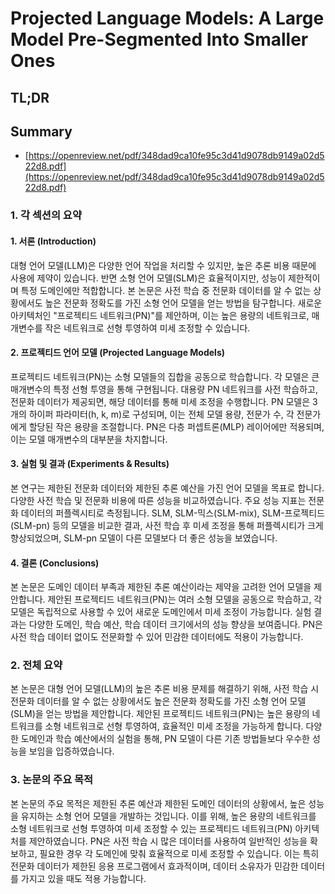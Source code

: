 # Projected Language Models: A Large Model Pre-Segmented Into Smaller Ones
## TL;DR
## Summary
- [https://openreview.net/pdf/348dad9ca10fe95c3d41d9078db9149a02d522d8.pdf](https://openreview.net/pdf/348dad9ca10fe95c3d41d9078db9149a02d522d8.pdf)

### 1. 각 섹션의 요약

#### 1. 서론 (Introduction)
대형 언어 모델(LLM)은 다양한 언어 작업을 처리할 수 있지만, 높은 추론 비용 때문에 사용에 제약이 있습니다. 반면 소형 언어 모델(SLM)은 효율적이지만, 성능이 제한적이며 특정 도메인에만 적합합니다. 본 논문은 사전 학습 중 전문화 데이터를 알 수 없는 상황에서도 높은 전문화 정확도를 가진 소형 언어 모델을 얻는 방법을 탐구합니다. 새로운 아키텍처인 "프로젝티드 네트워크(PN)"를 제안하며, 이는 높은 용량의 네트워크로, 매개변수를 작은 네트워크로 선형 투영하여 미세 조정할 수 있습니다.

#### 2. 프로젝티드 언어 모델 (Projected Language Models)
프로젝티드 네트워크(PN)는 소형 모델들의 집합을 공동으로 학습합니다. 각 모델은 큰 매개변수의 특정 선형 투영을 통해 구현됩니다. 대용량 PN 네트워크를 사전 학습하고, 전문화 데이터가 제공되면, 해당 데이터를 통해 미세 조정을 수행합니다. PN 모델은 3개의 하이퍼 파라미터(h, k, m)로 구성되며, 이는 전체 모델 용량, 전문가 수, 각 전문가에게 할당된 작은 용량을 조절합니다. PN은 다층 퍼셉트론(MLP) 레이어에만 적용되며, 이는 모델 매개변수의 대부분을 차지합니다.

#### 3. 실험 및 결과 (Experiments & Results)
본 연구는 제한된 전문화 데이터와 제한된 추론 예산을 가진 언어 모델을 목표로 합니다. 다양한 사전 학습 및 전문화 비용에 따른 성능을 비교하였습니다. 주요 성능 지표는 전문화 데이터의 퍼플렉시티로 측정됩니다. SLM, SLM-믹스(SLM-mix), SLM-프로젝티드(SLM-pn) 등의 모델을 비교한 결과, 사전 학습 후 미세 조정을 통해 퍼플렉시티가 크게 향상되었으며, SLM-pn 모델이 다른 모델보다 더 좋은 성능을 보였습니다.

#### 4. 결론 (Conclusions)
본 논문은 도메인 데이터 부족과 제한된 추론 예산이라는 제약을 고려한 언어 모델을 제안합니다. 제안된 프로젝티드 네트워크(PN)는 여러 소형 모델을 공동으로 학습하고, 각 모델은 독립적으로 사용할 수 있어 새로운 도메인에서 미세 조정이 가능합니다. 실험 결과는 다양한 도메인, 학습 예산, 학습 데이터 크기에서의 성능 향상을 보여줍니다. PN은 사전 학습 데이터 없이도 전문화할 수 있어 민감한 데이터에도 적용이 가능합니다.

### 2. 전체 요약
본 논문은 대형 언어 모델(LLM)의 높은 추론 비용 문제를 해결하기 위해, 사전 학습 시 전문화 데이터를 알 수 없는 상황에서도 높은 전문화 정확도를 가진 소형 언어 모델(SLM)을 얻는 방법을 제안합니다. 제안된 프로젝티드 네트워크(PN)는 높은 용량의 네트워크를 소형 네트워크로 선형 투영하여, 효율적인 미세 조정을 가능하게 합니다. 다양한 도메인과 학습 예산에서의 실험을 통해, PN 모델이 다른 기존 방법들보다 우수한 성능을 보임을 입증하였습니다.

### 3. 논문의 주요 목적
본 논문의 주요 목적은 제한된 추론 예산과 제한된 도메인 데이터의 상황에서, 높은 성능을 유지하는 소형 언어 모델을 개발하는 것입니다. 이를 위해, 높은 용량의 네트워크를 소형 네트워크로 선형 투영하여 미세 조정할 수 있는 프로젝티드 네트워크(PN) 아키텍처를 제안하였습니다. PN은 사전 학습 시 많은 데이터를 사용하여 일반적인 성능을 확보하고, 필요한 경우 각 도메인에 맞춰 효율적으로 미세 조정할 수 있습니다. 이는 특히 전문화 데이터가 제한된 응용 프로그램에서 효과적이며, 데이터 소유자가 민감한 데이터를 가지고 있을 때도 적용 가능합니다.